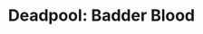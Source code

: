 ---
title: "Deadpool: Badder Blood"
issue: 1A
issue_nr: 1
full_title: ""
subtitle: ""
story_arc: ""
crossover: ""
variant: ""
publisher: Marvel Comics
creators: 
  - Rob Liefeld
release_date: Jun 2023
release_year: 2023
genre:
  - Action
  - Adventure
  - Super-Heroes
format: Comic
pages: 32
signed_by: "Rob Liefeld"
price: 70
---
